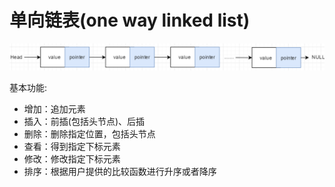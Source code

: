 # 单向链表(one way linked list)

![](./pic/20180213105826.png)

基本功能:

*   增加：追加元素
*   插入：前插(包括头节点)、后插
*   删除：删除指定位置，包括头节点
*   查看：得到指定下标元素
*   修改：修改指定下标元素
*   排序：根据用户提供的比较函数进行升序或者降序
